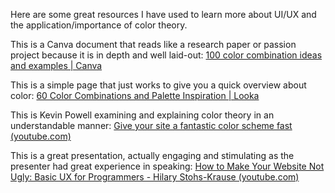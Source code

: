 Here are some great resources I have used to learn more about UI/UX and the application/importance of color theory.

This is a Canva document that reads like a research paper or passion project because it is in depth and well laid-out:
[100 color combination ideas and examples | Canva](https://www.canva.com/learn/100-color-combinations/)

This is a simple page that just works to give you a quick overview about color:
[60 Color Combinations and Palette Inspiration | Looka](https://looka.com/blog/color-combinations/)

This is Kevin Powell examining and explaining color theory in an understandable manner:
[Give your site a fantastic color scheme fast (youtube.com)](https://www.youtube.com/watch?v=mq8LYj6kRyE&list=PL4-IK0AVhVjMuTtgTiNXNddTNkYZeoqU4&index=2)

This is a great presentation, actually engaging and stimulating as the presenter had great experience in speaking:
[How to Make Your Website Not Ugly: Basic UX for Programmers - Hilary Stohs-Krause (youtube.com)](https://www.youtube.com/watch?v=Jf0cjocP8Wk)

